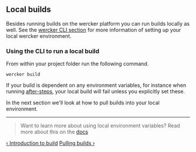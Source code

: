 ## Local builds

Besides running builds on the wercker platform you can run builds
locally as well. See the [wercker CLI section](/learn/basics/the-wercker-cli.html) for more information of
setting up your local wercker environment.

### Using the CLI to run a local build

From within your project folder run the following command.

```no-highlight
wercker build
```

If your build is dependent on any environment variables, for instance
when running [after-steps](/learn/steps/after-steps.html), your
local build will fail unless you explicitly set these.

In the next section we'll look at how to pull builds into your local
environment.

- - -
> Want to learn more about using local environment variables? Read more about this on the
> [docs](/docs/environment-variables/index.html)

[&lsaquo; Introduction to build](/learn/build/introduction.html "nav previous build")
[Pulling builds &rsaquo;](/learn/build/pulling-builds.html "nav next build")

